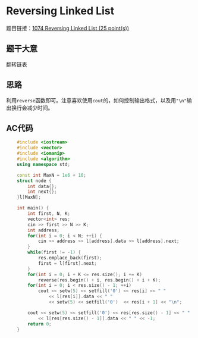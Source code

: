 # Reversing Linked List
题目链接：[1074 Reversing Linked List (25 point(s))](https://pintia.cn/problem-sets/994805342720868352/problems/994805394512134144)

## 题干大意

翻转链表

## 思路

利用`reverse`函数即可。注意喜欢使用`cout`的，如何控制输出格式，以及用`"\n"`输出换行会减少时间。

## AC代码
```cpp
    #include <iostream>
    #include <vector>
    #include <iomanip>
    #include <algorithm>
    using namespace std;

    const int MaxN = 1e6 + 10;
    struct node {
        int data{};
        int next{};
    }l[MaxN];

    int main() {
        int first, N, K;
        vector<int> res;
        cin >> first >> N >> K;
        int address;
        for(int i = 0; i < N; ++i) {
            cin >> address >> l[address].data >> l[address].next;
        }
        while(first != -1) {
            res.emplace_back(first);
            first = l[first].next;
        }
        for(int i = 0; i + K <= res.size(); i += K)
            reverse(res.begin() + i, res.begin() + i + K);
        for(int i = 0; i < res.size() - 1; ++i)
            cout << setw(5) << setfill('0') << res[i] << " "
                << l[res[i]].data << " "
                << setw(5) << setfill('0')  << res[i + 1] << "\n";

        cout << setw(5) << setfill('0') << res[res.size() - 1] << " "
            << l[res[res.size() - 1]].data << " " << -1;
        return 0;
    }
```    
